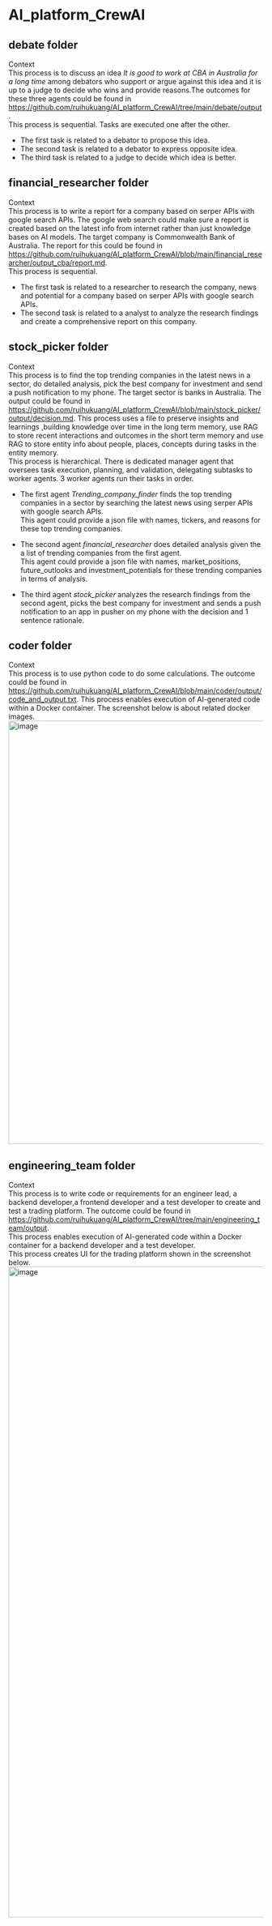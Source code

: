 # AI_platform_CrewAI   

## debate folder  
Context    
This process is to discuss an idea *It is good to work at CBA in Australia for a long time* among debators who support or argue against this idea and it is up to a judge to decide who wins and provide reasons.The outcomes for these three agents could be found in https://github.com/ruihukuang/AI_platform_CrewAI/tree/main/debate/output.    
This process is sequential. Tasks are executed one after the other.   
- The first task is related to a debator to propose this idea.  
- The second task is related to a debator to express opposite idea.  
- The third task is related to a judge to decide which idea is better.      

## financial_researcher folder  
Context  
This process is to write a report for a company based on serper APIs with google search APIs. The google web search could make sure a report is created based on the latest info from internet rather than just knowledge bases on AI models. The target company is Commonwealth Bank of Australia. The report for this could be found in https://github.com/ruihukuang/AI_platform_CrewAI/blob/main/financial_researcher/output_cba/report.md.  
This process is sequential.      
- The first task is related to a researcher to research the company, news and potential for a company based on serper APIs with google search APIs.    
- The second task is related to a analyst to analyze the research findings and create a comprehensive report on this company.  

## stock_picker folder    
Context    
This process is to find the top trending companies in the latest news in a sector, do detailed analysis, pick the best company for investment and send a push notification to my phone. The target sector is banks in Australia. The output could be found in https://github.com/ruihukuang/AI_platform_CrewAI/blob/main/stock_picker/output/decision.md. This process uses a file to preserve insights and learnings ,building knowledge over time in the long term memory, use RAG to store recent interactions and outcomes in the short term memory and use RAG to store entity info about people, places, concepts during tasks in the entity memory.   
This process is hierarchical. There is dedicated manager agent that oversees task execution, planning, and validation, delegating subtasks to worker agents. 3 worker agents run their tasks in order.    
- The first agent *Trending_company_finder* finds the top trending companies in a sector by searching the latest news using serper APIs with google search APIs.  
This agent could provide a json file with names, tickers, and reasons for these top trending companies.    
        
- The second agent *financial_researcher* does detailed analysis given the a list of trending companies from the first agent.    
This agent could provide a json file with names, market_positions, future_outlooks and investment_potentials for these trending companies in terms of analysis.  
  
- The third agent *stock_picker* analyzes the research findings from the second agent, picks the best company for investment and sends a push notification to an app in pusher on my phone with the decision and 1 sentence rationale.  

## coder folder   
Context  
This process is to use python code to do some calculations. The outcome could be found in https://github.com/ruihukuang/AI_platform_CrewAI/blob/main/coder/output/code_and_output.txt. This process enables execution of AI-generated code within a Docker container. The screenshot below is about related docker images.   
<img width="2993" height="836" alt="image" src="https://github.com/user-attachments/assets/9763dec0-7946-40ce-bbbf-e0d6d19ed5f8" />  

## engineering_team folder  
Context  
This process is to write code or requirements for an engineer lead, a backend developer,a frontend developer and a test developer to create and test a trading platform. The outcome could be found in https://github.com/ruihukuang/AI_platform_CrewAI/tree/main/engineering_team/output.  
This process enables execution of AI-generated code within a Docker container for a backend developer and a test developer.   
This process creates UI for the trading platform shown in the screenshot below.  
<img width="2748" height="1285" alt="image" src="https://github.com/user-attachments/assets/a1f7044a-1103-4659-9293-b9c8ca864e96" />  






